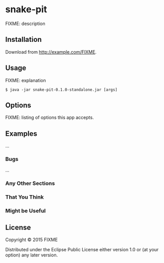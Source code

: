 # snake-pit

FIXME: description

## Installation

Download from http://example.com/FIXME.

## Usage

FIXME: explanation

    $ java -jar snake-pit-0.1.0-standalone.jar [args]

## Options

FIXME: listing of options this app accepts.

## Examples

...

### Bugs

...

### Any Other Sections
### That You Think
### Might be Useful

## License

Copyright © 2015 FIXME

Distributed under the Eclipse Public License either version 1.0 or (at
your option) any later version.
